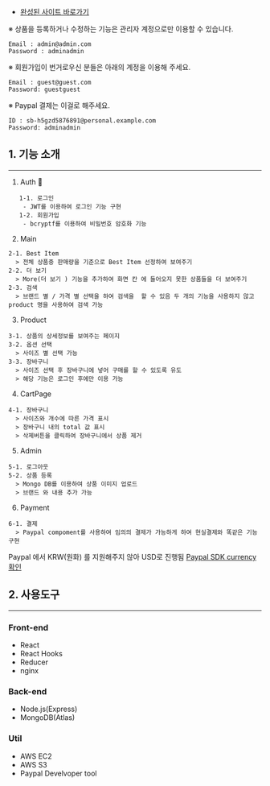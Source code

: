 - [완성된 사이트 바로가기](http://ec2-3-35-52-99.ap-northeast-2.compute.amazonaws.com/)

※ 상품을 등록하거나 수정하는 기능은 관리자 계정으로만 이용할 수 있습니다.

```
Email : admin@admin.com
Password : adminadmin
```

※ 회원가입이 번거로우신 분들은 아래의 계정을 이용해 주세요.

```
Email : guest@guest.com
Password: guestguest
```

※ Paypal 결제는 이걸로 해주세요.

```
ID : sb-h5gzd5876891@personal.example.com
Password: adminadmin
```

## 1. 기능 소개

---

1. Auth 🔐

```
   1-1. 로그인
    - JWT를 이용하여 로그인 기능 구현
   1-2. 회원가입
    - bcryptf를 이용하여 비밀번호 암호화 기능
```

2. Main

```
2-1. Best Item
  > 전체 상품중 판매량을 기준으로 Best Item 선정하여 보여주기
2-2. 더 보기
  > More(더 보기 ) 기능을 추가하여 화면 칸 에 들어오지 못한 상품들을 더 보여주기
2-3. 검색
  > 브랜드 별 / 가격 별 선택을 하여 검색을  할 수 있음 두 개의 기능을 사용하지 않고 product 명을 사용하여 검색 가능
```

3. Product

```
3-1. 상품의 상세정보를 보여주는 페이지
3-2. 옵션 선택
  > 사이즈 별 선택 가능
3-3. 장바구니
  > 사이즈 선택 후 장바구니에 넣어 구매를 할 수 있도록 유도
  > 해당 기능은 로그인 후에만 이용 가능
```

4. CartPage

```
4-1. 장바구니
  > 사이즈와 개수에 따른 가격 표시
  > 장바구니 내의 total 값 표시
  > 삭제버튼을 클릭하여 장바구니에서 상품 제거
```

5. Admin

```
5-1. 로그아웃
5-2. 상품 등록
  > Mongo DB를 이용하여 상품 이미지 업로드
  > 브랜드 와 내용 추가 가능
```

6. Payment

```
6-1. 결제
  > Paypal compoment를 사용하여 임의의 결제가 가능하게 하여 현실결제와 똑같은 기능 구현
```

Paypal 에서 KRW(원화) 를 지원해주지 않아 USD로 진행됨
[Paypal SDK currency 확인](https://developer.paypal.com/docs/checkout/reference/customize-sdk/)

## 2. 사용도구

---

### Front-end

- React
- React Hooks
- Reducer
- nginx

### Back-end

- Node.js(Express)
- MongoDB(Atlas)

### Util

- AWS EC2
- AWS S3
- Paypal Develvoper tool
